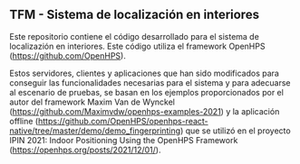## TFM - Sistema de localización en interiores
Este repositorio contiene el código desarrollado para el sistema de localizazión en interiores. Este código utiliza el framework OpenHPS (https://github.com/OpenHPS).

Estos servidores, clientes y aplicaciones que han sido modificados para conseguir las funcionalidades necesarias para el sistema y para adecuarse al escenario de pruebas,
se basan en los ejemplos proporcionados por el autor del framework Maxim Van de Wynckel (https://github.com/Maximvdw/openhps-examples-2021) 
y la aplicación offline (https://github.com/OpenHPS/openhps-react-native/tree/master/demo/demo_fingerprinting) 
que se utilizó en el proyecto IPIN 2021: Indoor Positioning Using the OpenHPS Framework (https://openhps.org/posts/2021/12/01/).
